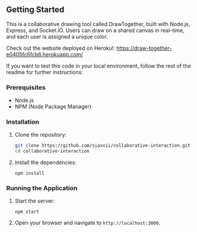 ## Getting Started
This is a collaborative drawing tool called DrawTogether, built with Node.js, Express, and Socket.IO. Users can draw on a shared canvas in real-time, and each user is assigned a unique color.

Check out the website deployed on Heroku!: https://draw-together-e0405fc6fcb6.herokuapp.com/


If you want to test this code in your local environment, follow the rest of the readme for further instructions:


### Prerequisites
- Node.js
- NPM (Node Package Manager)

### Installation 

1. Clone the repository:
    ```sh
    git clone https://github.com/siaxvii/collaborative-interaction.git
    cd collaborative-interaction
    ```

2. Install the dependencies:
    ```
    npm install
    ```

### Running the Application

1. Start the server:
    ```
    npm start
    ```

2. Open your browser and navigate to `http://localhost:3000`.
